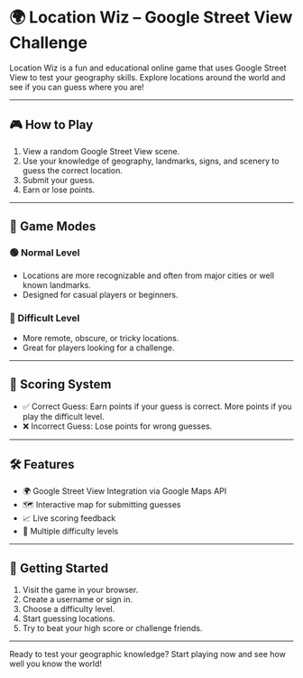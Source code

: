 # 🌍 Location Wiz – Google Street View Challenge

Location Wiz is a fun and educational online game that uses Google Street View to test your geography skills. Explore locations around the world and see if you can guess where you are!

---

## 🎮 How to Play

1. View a random Google Street View scene.
2. Use your knowledge of geography, landmarks, signs, and scenery to guess the correct location.
3. Submit your guess.
4. Earn or lose points.

---

## 🧠 Game Modes

### 🟢 Normal Level
- Locations are more recognizable and often from major cities or well known landmarks.
- Designed for casual players or beginners.

### 🔴 Difficult Level
- More remote, obscure, or tricky locations.
- Great for players looking for a challenge.

---

## 💯 Scoring System

- ✅ Correct Guess: Earn points if your guess is correct. More points if you play the difficult level.
- ❌ Incorrect Guess: Lose points for wrong guesses.

---

## 🛠️ Features

- 🌍 Google Street View Integration via Google Maps API
- 🗺️ Interactive map for submitting guesses
- 📈 Live scoring feedback
- 🎯 Multiple difficulty levels

---

## 🚀 Getting Started

1. Visit the game in your browser.
2. Create a username or sign in.
3. Choose a difficulty level.
4. Start guessing locations.
5. Try to beat your high score or challenge friends.

---

Ready to test your geographic knowledge? 
Start playing now and see how well you know the world!
